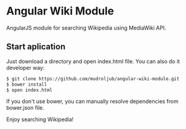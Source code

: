# Angular Wiki Module
AngularJS module for searching Wikipedia using MediaWiki API.

## Start aplication

Just download a directory and open index.html file. You can also do it developer way:

```sh
$ git clone https://github.com/mudroljub/angular-wiki-module.git
$ bower install
$ open index.html
```

If you don't use bower, you can manually resolve dependencies from bower.json file.

Enjoy searching Wikipedia!

